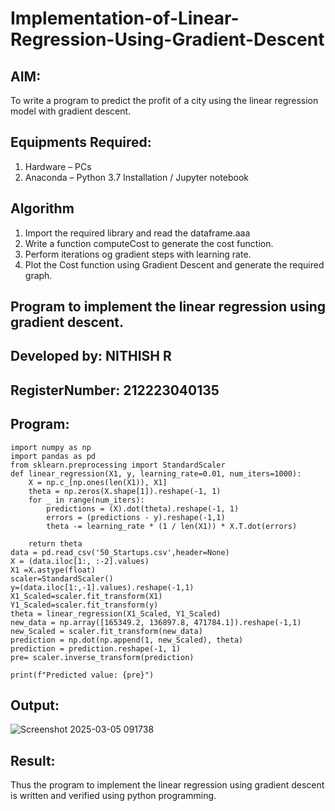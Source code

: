 # Implementation-of-Linear-Regression-Using-Gradient-Descent

## AIM:
To write a program to predict the profit of a city using the linear regression model with gradient descent.

## Equipments Required:
1. Hardware – PCs
2. Anaconda – Python 3.7 Installation / Jupyter notebook

## Algorithm
1. Import the required library and read the dataframe.aaa
2. Write a function computeCost to generate the cost function.
3. Perform iterations og gradient steps with learning rate. 
4. Plot the Cost function using Gradient Descent and generate the required graph.

## Program to implement the linear regression using gradient descent.
## Developed by: NITHISH R
## RegisterNumber: 212223040135

## Program:
```
import numpy as np
import pandas as pd
from sklearn.preprocessing import StandardScaler
def linear_regression(X1, y, learning_rate=0.01, num_iters=1000):
    X = np.c_[np.ones(len(X1)), X1]
    theta = np.zeros(X.shape[1]).reshape(-1, 1)
    for _ in range(num_iters):
        predictions = (X).dot(theta).reshape(-1, 1)
        errors = (predictions - y).reshape(-1,1)
        theta -= learning_rate * (1 / len(X1)) * X.T.dot(errors)

    return theta
data = pd.read_csv('50_Startups.csv',header=None)
X = (data.iloc[1:, :-2].values)  
X1 =X.astype(float)
scaler=StandardScaler()
y=(data.iloc[1:,-1].values).reshape(-1,1)
X1_Scaled=scaler.fit_transform(X1)
Y1_Scaled=scaler.fit_transform(y)
theta = linear_regression(X1_Scaled, Y1_Scaled)
new_data = np.array([165349.2, 136897.8, 471784.1]).reshape(-1,1)
new_Scaled = scaler.fit_transform(new_data)
prediction = np.dot(np.append(1, new_Scaled), theta)
prediction = prediction.reshape(-1, 1)
pre= scaler.inverse_transform(prediction)

print(f"Predicted value: {pre}")
```
## Output:
![Screenshot 2025-03-05 091738](https://github.com/user-attachments/assets/fd46c402-62f9-47dc-a5f5-b5f7ae9ab953)



## Result:
Thus the program to implement the linear regression using gradient descent is written and verified using python programming.
